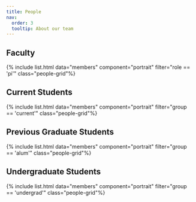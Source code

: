 ```yaml
---
title: People
nav:
  order: 3
  tooltip: About our team
---
```


## Faculty
{% include list.html data="members" component="portrait" filter="role == 'pi'" class="people-grid"%}

## Current Students
{% include list.html data="members" component="portrait" filter="group == 'current'" class="people-grid"%}

## Previous Graduate Students
{% include list.html data="members" component="portrait" filter="group == 'alum'" class="people-grid"%}

## Undergraduate Students
{% include list.html data="members" component="portrait" filter="group == 'undergrad'" class="people-grid"%}